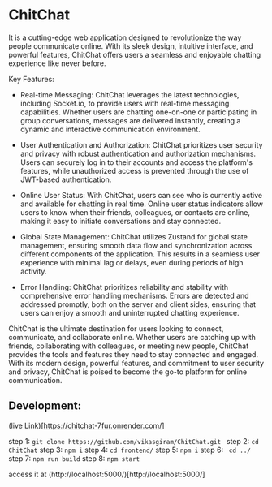 # ChitChat

It is a cutting-edge web application designed to revolutionize the way people communicate online. With its sleek design, intuitive interface, and powerful features, ChitChat offers users a seamless and enjoyable chatting experience like never before.


Key Features:

- Real-time Messaging: ChitChat leverages the latest technologies, including Socket.io, to provide users with real-time messaging capabilities. Whether users are chatting one-on-one or participating in group conversations, messages are delivered instantly, creating a dynamic and interactive communication environment.

- User Authentication and Authorization: ChitChat prioritizes user security and privacy with robust authentication and authorization mechanisms. Users can securely log in to their accounts and access the platform's features, while unauthorized access is prevented through the use of JWT-based authentication.

- Online User Status: With ChitChat, users can see who is currently active and available for chatting in real time. Online user status indicators allow users to know when their friends, colleagues, or contacts are online, making it easy to initiate conversations and stay connected.

- Global State Management: ChitChat utilizes Zustand for global state management, ensuring smooth data flow and synchronization across different components of the application. This results in a seamless user experience with minimal lag or delays, even during periods of high activity.

- Error Handling: ChitChat prioritizes reliability and stability with comprehensive error handling mechanisms. Errors are detected and addressed promptly, both on the server and client sides, ensuring that users can enjoy a smooth and uninterrupted chatting experience.


ChitChat is the ultimate destination for users looking to connect, communicate, and collaborate online. Whether users are catching up with friends, collaborating with colleagues, or meeting new people, ChitChat provides the tools and features they need to stay connected and engaged. With its modern design, powerful features, and commitment to user security and privacy, ChitChat is poised to become the go-to platform for online communication.


## Development:

(live Link)[https://chitchat-7fur.onrender.com/]

step 1: ```git clone https://github.com/vikasgiram/ChitChat.git ```
step 2: ```cd ChitChat```
step 3: ```npm i```
step 4: ```cd frontend/```
step 5: ```npm i```
step 6: ``` cd ../```
step 7: ```npm run build```
step 8: ```npm start```

access it at (http://localhost:5000/)[http://localhost:5000/]